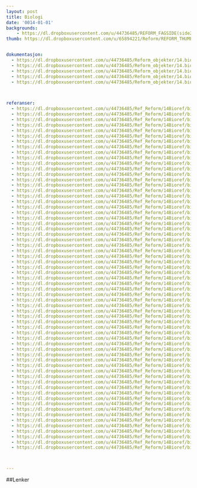 ```yaml
---
layout: post
title: Biologi
date: '0014-01-01'
backgrounds:
    - https://dl.dropboxusercontent.com/u/44736485/REFORM_FAGSIDE(side2)/14.Biologi2m.jpg
thumb: https://dl.dropboxusercontent.com/u/65894221/Reform/REFORM_THUMBNAILS/14.Biologi.jpg


dokumentasjon:
  - https://dl.dropboxusercontent.com/u/44736485/Reform_objekter/14.bio1.jpg
  - https://dl.dropboxusercontent.com/u/44736485/Reform_objekter/14.bio2.jpg
  - https://dl.dropboxusercontent.com/u/44736485/Reform_objekter/14.bio3.jpg
  - https://dl.dropboxusercontent.com/u/44736485/Reform_objekter/14.bio4.jpg
  - https://dl.dropboxusercontent.com/u/44736485/Reform_objekter/14.bio5.jpg
  


referanser:
  - https://dl.dropboxusercontent.com/u/44736485/Ref_Reform/14Bioref/bioref01.jpg
  - https://dl.dropboxusercontent.com/u/44736485/Ref_Reform/14Bioref/bioref02.jpg
  - https://dl.dropboxusercontent.com/u/44736485/Ref_Reform/14Bioref/bioref03.jpg
  - https://dl.dropboxusercontent.com/u/44736485/Ref_Reform/14Bioref/bioref04.jpg
  - https://dl.dropboxusercontent.com/u/44736485/Ref_Reform/14Bioref/bioref04b.jpg
  - https://dl.dropboxusercontent.com/u/44736485/Ref_Reform/14Bioref/bioref05.jpg
  - https://dl.dropboxusercontent.com/u/44736485/Ref_Reform/14Bioref/bioref05b.jpg
  - https://dl.dropboxusercontent.com/u/44736485/Ref_Reform/14Bioref/bioref05c.jpg
  - https://dl.dropboxusercontent.com/u/44736485/Ref_Reform/14Bioref/bioref06.jpg
  - https://dl.dropboxusercontent.com/u/44736485/Ref_Reform/14Bioref/bioref07.jpg
  - https://dl.dropboxusercontent.com/u/44736485/Ref_Reform/14Bioref/bioref08.jpg
  - https://dl.dropboxusercontent.com/u/44736485/Ref_Reform/14Bioref/bioref08b.jpg
  - https://dl.dropboxusercontent.com/u/44736485/Ref_Reform/14Bioref/bioref09.jpg
  - https://dl.dropboxusercontent.com/u/44736485/Ref_Reform/14Bioref/bioref09c.jpg
  - https://dl.dropboxusercontent.com/u/44736485/Ref_Reform/14Bioref/bioref09d.jpg
  - https://dl.dropboxusercontent.com/u/44736485/Ref_Reform/14Bioref/bioref09e.jpg
  - https://dl.dropboxusercontent.com/u/44736485/Ref_Reform/14Bioref/bioref09f.jpg
  - https://dl.dropboxusercontent.com/u/44736485/Ref_Reform/14Bioref/bioref09fg.jpg
  - https://dl.dropboxusercontent.com/u/44736485/Ref_Reform/14Bioref/bioref09g.jpg
  - https://dl.dropboxusercontent.com/u/44736485/Ref_Reform/14Bioref/bioref09h.jpg
  - https://dl.dropboxusercontent.com/u/44736485/Ref_Reform/14Bioref/bioref10.jpg
  - https://dl.dropboxusercontent.com/u/44736485/Ref_Reform/14Bioref/bioref11.jpg
  - https://dl.dropboxusercontent.com/u/44736485/Ref_Reform/14Bioref/bioref12.jpg
  - https://dl.dropboxusercontent.com/u/44736485/Ref_Reform/14Bioref/bioref13.jpg
  - https://dl.dropboxusercontent.com/u/44736485/Ref_Reform/14Bioref/bioref13b.jpg
  - https://dl.dropboxusercontent.com/u/44736485/Ref_Reform/14Bioref/bioref14.jpg
  - https://dl.dropboxusercontent.com/u/44736485/Ref_Reform/14Bioref/bioref15.jpg
  - https://dl.dropboxusercontent.com/u/44736485/Ref_Reform/14Bioref/bioref16.jpg
  - https://dl.dropboxusercontent.com/u/44736485/Ref_Reform/14Bioref/bioref17.jpg
  - https://dl.dropboxusercontent.com/u/44736485/Ref_Reform/14Bioref/bioref17b.jpg
  - https://dl.dropboxusercontent.com/u/44736485/Ref_Reform/14Bioref/bioref18.jpg
  - https://dl.dropboxusercontent.com/u/44736485/Ref_Reform/14Bioref/bioref19.jpg
  - https://dl.dropboxusercontent.com/u/44736485/Ref_Reform/14Bioref/bioref20.jpg
  - https://dl.dropboxusercontent.com/u/44736485/Ref_Reform/14Bioref/bioref21.jpg
  - https://dl.dropboxusercontent.com/u/44736485/Ref_Reform/14Bioref/bioref22.jpg
  - https://dl.dropboxusercontent.com/u/44736485/Ref_Reform/14Bioref/bioref23.jpg
  - https://dl.dropboxusercontent.com/u/44736485/Ref_Reform/14Bioref/bioref24.jpg
  - https://dl.dropboxusercontent.com/u/44736485/Ref_Reform/14Bioref/bioref25.jpg
  - https://dl.dropboxusercontent.com/u/44736485/Ref_Reform/14Bioref/bioref26.jpg
  - https://dl.dropboxusercontent.com/u/44736485/Ref_Reform/14Bioref/bioref27.jpg
  - https://dl.dropboxusercontent.com/u/44736485/Ref_Reform/14Bioref/bioref28.jpg
  - https://dl.dropboxusercontent.com/u/44736485/Ref_Reform/14Bioref/bioref29.jpg
  - https://dl.dropboxusercontent.com/u/44736485/Ref_Reform/14Bioref/bioref30.jpg
  - https://dl.dropboxusercontent.com/u/44736485/Ref_Reform/14Bioref/bioref31.jpg
  - https://dl.dropboxusercontent.com/u/44736485/Ref_Reform/14Bioref/bioref32.jpg
  - https://dl.dropboxusercontent.com/u/44736485/Ref_Reform/14Bioref/bioref33.jpg
  - https://dl.dropboxusercontent.com/u/44736485/Ref_Reform/14Bioref/bioref34.jpg
  - https://dl.dropboxusercontent.com/u/44736485/Ref_Reform/14Bioref/bioref35.jpg
  - https://dl.dropboxusercontent.com/u/44736485/Ref_Reform/14Bioref/bioref35b.jpg
  - https://dl.dropboxusercontent.com/u/44736485/Ref_Reform/14Bioref/bioref35c.jpg
  - https://dl.dropboxusercontent.com/u/44736485/Ref_Reform/14Bioref/bioref35d.jpg
  - https://dl.dropboxusercontent.com/u/44736485/Ref_Reform/14Bioref/bioref35e.jpg
  - https://dl.dropboxusercontent.com/u/44736485/Ref_Reform/14Bioref/bioref36.jpg
  - https://dl.dropboxusercontent.com/u/44736485/Ref_Reform/14Bioref/bioref36b.jpg
  - https://dl.dropboxusercontent.com/u/44736485/Ref_Reform/14Bioref/bioref36c.jpg
  - https://dl.dropboxusercontent.com/u/44736485/Ref_Reform/14Bioref/bioref36d.jpg
  - https://dl.dropboxusercontent.com/u/44736485/Ref_Reform/14Bioref/bioref36e.jpg
  - https://dl.dropboxusercontent.com/u/44736485/Ref_Reform/14Bioref/bioref36f.jpg
  - https://dl.dropboxusercontent.com/u/44736485/Ref_Reform/14Bioref/bioref37.jpg
  - https://dl.dropboxusercontent.com/u/44736485/Ref_Reform/14Bioref/bioref38.jpg
  - https://dl.dropboxusercontent.com/u/44736485/Ref_Reform/14Bioref/bioref39.jpg
  - https://dl.dropboxusercontent.com/u/44736485/Ref_Reform/14Bioref/bioref40.jpg
  - https://dl.dropboxusercontent.com/u/44736485/Ref_Reform/14Bioref/bioref41.jpg



---
```



##Lenker
